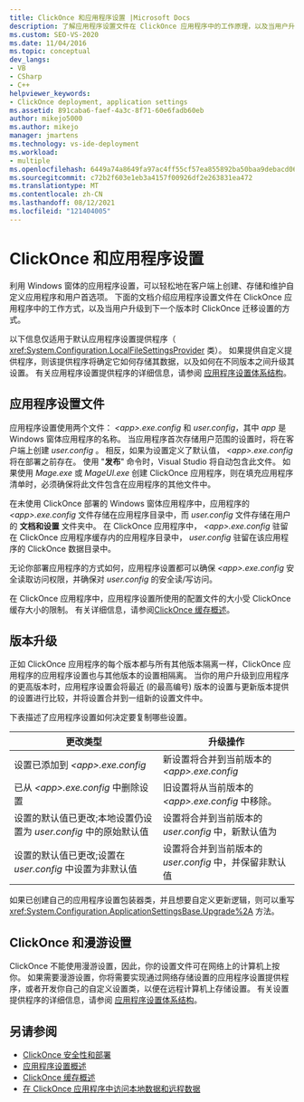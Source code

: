 ```yaml
---
title: ClickOnce 和应用程序设置 |Microsoft Docs
description: 了解应用程序设置文件在 ClickOnce 应用程序中的工作原理，以及当用户升级到下一个版本时 ClickOnce 迁移设置的方式。
ms.custom: SEO-VS-2020
ms.date: 11/04/2016
ms.topic: conceptual
dev_langs:
- VB
- CSharp
- C++
helpviewer_keywords:
- ClickOnce deployment, application settings
ms.assetid: 891caba6-faef-4a3c-8f71-60e6fadb60eb
author: mikejo5000
ms.author: mikejo
manager: jmartens
ms.technology: vs-ide-deployment
ms.workload:
- multiple
ms.openlocfilehash: 6449a74a8649fa97ac4ff55cf57ea855892ba50baa9debacd064a39ffb70059d
ms.sourcegitcommit: c72b2f603e1eb3a4157f00926df2e263831ea472
ms.translationtype: MT
ms.contentlocale: zh-CN
ms.lasthandoff: 08/12/2021
ms.locfileid: "121404005"
---
```

# <a name="clickonce-and-application-settings"></a>ClickOnce 和应用程序设置
利用 Windows 窗体的应用程序设置，可以轻松地在客户端上创建、存储和维护自定义应用程序和用户首选项。 下面的文档介绍应用程序设置文件在 ClickOnce 应用程序中的工作方式，以及当用户升级到下一个版本时 ClickOnce 迁移设置的方式。

 以下信息仅适用于默认应用程序设置提供程序（ <xref:System.Configuration.LocalFileSettingsProvider> 类）。 如果提供自定义提供程序，则该提供程序将确定它如何存储其数据，以及如何在不同版本之间升级其设置。 有关应用程序设置提供程序的详细信息，请参阅 [应用程序设置体系结构](/dotnet/framework/winforms/advanced/application-settings-architecture)。

## <a name="application-settings-files"></a>应用程序设置文件
 应用程序设置使用两个文件： *\<app>.exe.config* 和 *user.config*，其中 *app* 是 Windows 窗体应用程序的名称。 当应用程序首次存储用户范围的设置时，将在客户端上创建 *user.config* 。 相反，如果为设置定义了默认值， *\<app>.exe.config* 将在部署之前存在。 使用 "**发布**" 命令时，Visual Studio 将自动包含此文件。 如果使用 *Mage.exe* 或 *MageUI.exe* 创建 ClickOnce 应用程序，则在填充应用程序清单时，必须确保将此文件包含在应用程序的其他文件中。

 在未使用 ClickOnce 部署的 Windows 窗体应用程序中，应用程序的 *\<app>.exe.config* 文件存储在应用程序目录中，而 *user.config* 文件存储在用户的 **文档和设置** 文件夹中。 在 ClickOnce 应用程序中， *\<app>.exe.config* 驻留在 ClickOnce 应用程序缓存内的应用程序目录中， *user.config* 驻留在该应用程序的 ClickOnce 数据目录中。

 无论你部署应用程序的方式如何，应用程序设置都可以确保 *\<app>.exe.config* 安全读取访问权限，并确保对 *user.config* 的安全读/写访问。

 在 ClickOnce 应用程序中，应用程序设置所使用的配置文件的大小受 ClickOnce 缓存大小的限制。 有关详细信息，请参阅[ClickOnce 缓存概述](../deployment/clickonce-cache-overview.md)。

## <a name="version-upgrades"></a>版本升级
 正如 ClickOnce 应用程序的每个版本都与所有其他版本隔离一样，ClickOnce 应用程序的应用程序设置也与其他版本的设置相隔离。 当你的用户升级到应用程序的更高版本时，应用程序设置会将最近 (的最高编号) 版本的设置与更新版本提供的设置进行比较，并将设置合并到一组新的设置文件中。

 下表描述了应用程序设置如何决定要复制哪些设置。

|更改类型|升级操作|
|--------------------|--------------------|
|设置已添加到 *\<app>.exe.config*|新设置将合并到当前版本的 *\<app>.exe.config*|
|已从 *\<app>.exe.config* 中删除设置|旧设置将从当前版本的 *\<app>.exe.config* 中移除。|
|设置的默认值已更改;本地设置仍设置为 *user.config* 中的原始默认值|设置将合并到当前版本的 *user.config* 中，新默认值为|
|设置的默认值已更改;设置在 *user.config* 中设置为非默认值|设置将合并到当前版本的 *user.config* 中，并保留非默认值|

如果已创建自己的应用程序设置包装器类，并且想要自定义更新逻辑，则可以重写 <xref:System.Configuration.ApplicationSettingsBase.Upgrade%2A> 方法。

## <a name="clickonce-and-roaming-settings"></a>ClickOnce 和漫游设置
 ClickOnce 不能使用漫游设置，因此，你的设置文件可在网络上的计算机上按你。 如果需要漫游设置，你将需要实现通过网络存储设置的应用程序设置提供程序，或者开发你自己的自定义设置类，以便在远程计算机上存储设置。 有关设置提供程序的详细信息，请参阅 [应用程序设置体系结构](/dotnet/framework/winforms/advanced/application-settings-architecture)。

## <a name="see-also"></a>另请参阅
- [ClickOnce 安全性和部署](../deployment/clickonce-security-and-deployment.md)
- [应用程序设置概述](/dotnet/framework/winforms/advanced/application-settings-overview)
- [ClickOnce 缓存概述](../deployment/clickonce-cache-overview.md)
- [在 ClickOnce 应用程序中访问本地数据和远程数据](../deployment/accessing-local-and-remote-data-in-clickonce-applications.md)
